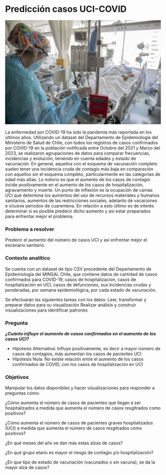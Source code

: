 # Predicción casos UCI-COVID

![UCI](https://raw.githubusercontent.com/AzucenaAL/EDA_covid/picture_COVID/images/uci.jpg "Paciente UCI")

La enfermedad por COVID-19 ha sido la pandemia más reportada en los últimos años. Utilizando un dataset del Departamento de Epidemiología del Ministerio de Salud de Chile, con todos los registros de casos confirmados por COVID-19 en la población notificada entre Octubre del 2021 y Marzo del 2023, se realizaron agrupaciones de datos para comparar frecuencias, incidencias y evolución, teniendo en cuenta edades y estado de vacunación. En general, aquellos con el esquema de vacunación completo suelen tener una incidencia cruda de contagio más baja en comparación con aquellos sin el esquema completo, particularmente en las categorías de edad más altas. Lo notorio es que el aumento de los casos de contagio incide positivamente en el aumento de los casos de hospitalización, agravamiento y muerte. Un punto de inflexión es la ocupación de camas UCI que determina los aumentos del uso de recursos materiales y humanos sanitarios, aumentos de las restricciones sociales, adelanto de vacaciones e iclusive periodos de cuarentena. En relación a esto último es de interés determinar si es posible predecir dicho aumento y así estar preparados para enfrentar mejor el problema.


### Problema a resolver

Predecir el aumento del número de casos UCI y así enfrentar mejor el escenario sanitario.

### Contexto analítico

Se cuenta con un dataset de tipo CSV procedente del Departamento de Epidemiología del MINSAL Chile, que contiene datos de cantidad de casos confirmados para COVID-19, casos de hospitalizacion, casos de hospitalización en UCI, casos de defunciones, sus incidencias crudas y ponderadas, por semana epidemiológica, por cada estado de vacunación.

Se efectuarán las siguientes tareas con los datos: Leer, transformar y preparar datos para su visualización Realizar análisis y construir visualizaciones para identificar patrones

### Pregunta
***¿Cuánto influye el aumento de casos confirmados en el aumento de los casos UCI?***

- Hipotesis Alternativa: Influye positivamente, es decir a mayor número de casos de contagios, más aumentan los casos de pacientes UCI
- Hipótesis Nula: No existe relación entre el aumento de los casos confirmados de COVID, con los casos de hospitalización en UCI

### Objetivos 

Manipular los datos disponibles y hacer visualizaciones para responder a preguntas cómo:

¿Cómo aumenta el número de casos de pacientes que llegan a ser hospitalizados a medida que aumenta el número de casos resgitrados como positivos?

¿Cómo aumenta el número de casos de pacientes graves hospitalizados (UCI) a medida que aumenta el número de casos resgitrados como positivos?

¿En qué meses del año se dan más estas alzas de casos?

¿En qué grupo etario es mayor el riesgo de contagio y/o hospitalización?

¿En que tipo de estado de vacunación (vacunados o sin vacuna), se da la mayor alza de casos?
